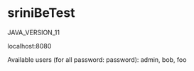 # sriniBeTest

JAVA_VERSION_11

localhost:8080

Available users (for all password: password): admin, bob, foo
